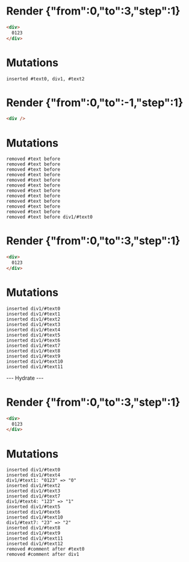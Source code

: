 # Render {"from":0,"to":3,"step":1}
```html
<div>
  0123
</div>
```

# Mutations
```
inserted #text0, div1, #text2
```


# Render {"from":0,"to":-1,"step":1}
```html
<div />
```

# Mutations
```
removed #text before 
removed #text before 
removed #text before 
removed #text before 
removed #text before 
removed #text before 
removed #text before 
removed #text before 
removed #text before 
removed #text before 
removed #text before 
removed #text before div1/#text0
```


# Render {"from":0,"to":3,"step":1}
```html
<div>
  0123
</div>
```

# Mutations
```
inserted div1/#text0
inserted div1/#text1
inserted div1/#text2
inserted div1/#text3
inserted div1/#text4
inserted div1/#text5
inserted div1/#text6
inserted div1/#text7
inserted div1/#text8
inserted div1/#text9
inserted div1/#text10
inserted div1/#text11
```


--- Hydrate ---
# Render {"from":0,"to":3,"step":1}
```html
<div>
  0123
</div>
```

# Mutations
```
inserted div1/#text0
inserted div1/#text4
div1/#text1: "0123" => "0"
inserted div1/#text2
inserted div1/#text3
inserted div1/#text7
div1/#text4: "123" => "1"
inserted div1/#text5
inserted div1/#text6
inserted div1/#text10
div1/#text7: "23" => "2"
inserted div1/#text8
inserted div1/#text9
inserted div1/#text11
inserted div1/#text12
removed #comment after #text0
removed #comment after div1
```